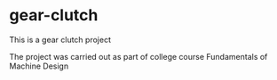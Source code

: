 # gear-clutch

This is a gear clutch project

The project was carried out as part of college course Fundamentals of Machine Design
